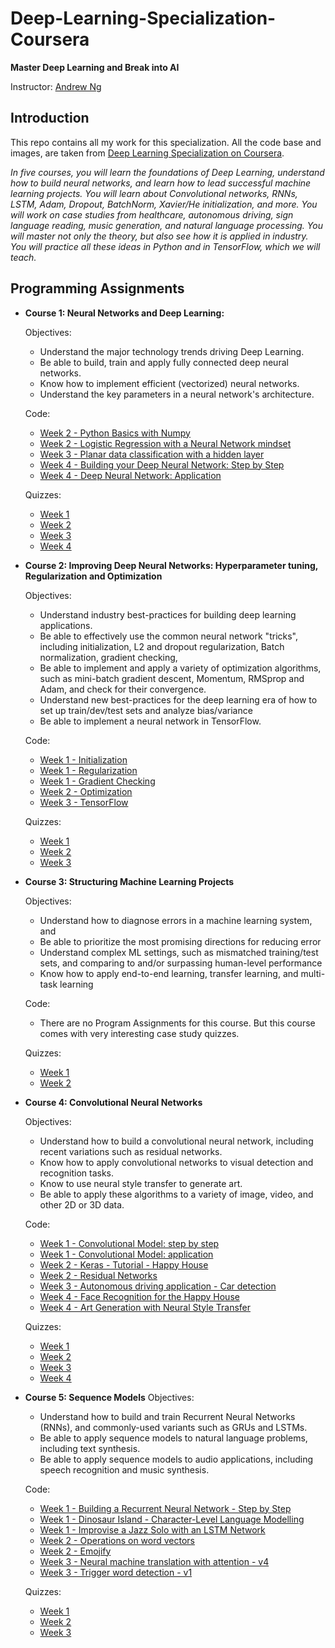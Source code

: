 # Deep-Learning-Specialization-Coursera

**Master Deep Learning and Break into AI**

Instructor: [Andrew Ng](http://www.andrewng.org/)

## Introduction

This repo contains all my work for this specialization. All the code base and images, are taken from [Deep Learning Specialization on Coursera](https://www.coursera.org/specializations/deep-learning).

*In five courses, you will learn the foundations of Deep Learning, understand how to build neural networks, and learn how to lead successful machine learning projects. You will learn about Convolutional networks, RNNs, LSTM, Adam, Dropout, BatchNorm, Xavier/He initialization, and more. You will work on case studies from healthcare, autonomous driving, sign language reading, music generation, and natural language processing. You will master not only the theory, but also see how it is applied in industry. You will practice all these ideas in Python and in TensorFlow, which we will teach.*

## Programming Assignments

- **Course 1: Neural Networks and Deep Learning:**

  Objectives:
  + Understand the major technology trends driving Deep Learning.
  + Be able to build, train and apply fully connected deep neural networks.
  + Know how to implement efficient (vectorized) neural networks.
  + Understand the key parameters in a neural network's architecture.

  Code:
  + [Week 2 - Python Basics with Numpy](https://github.com/daniel3489/Deep-Learning-Specialization-Coursera/blob/master/Course%201%20-%20Neural%20Networks%20and%20Deep%20Learning/Week%202/Python%20Basics%20with%20Numpy/Python_Basics_With_Numpy_v3a.ipynb)
  + [Week 2 - Logistic Regression with a Neural Network mindset](https://github.com/daniel3489/Deep-Learning-Specialization-Coursera/blob/master/Course%201%20-%20Neural%20Networks%20and%20Deep%20Learning/Week%202/Logistic%20Regression%20as%20a%20Neural%20Network/Logistic_Regression_with_a_Neural_Network_mindset_v6a.ipynb)
  + [Week 3 - Planar data classification with a hidden layer](https://github.com/daniel3489/Deep-Learning-Specialization-Coursera/blob/master/Course%201%20-%20Neural%20Networks%20and%20Deep%20Learning/Week%203/Planar%20data%20classification%20with%20one%20hidden%20layer/Planar_data_classification_with_onehidden_layer_v6c.ipynb)
  + [Week 4 - Building your Deep Neural Network: Step by Step](https://github.com/daniel3489/Deep-Learning-Specialization-Coursera/blob/master/Course%201%20-%20Neural%20Networks%20and%20Deep%20Learning/Week%204/Building%20your%20Deep%20Neural%20Network%20-%20Step%20by%20Step/Building_your_Deep_Neural_Network_Step_by_Step_v8a.ipynb)
  + [Week 4 - Deep Neural Network: Application](https://github.com/daniel3489/Deep-Learning-Specialization-Coursera/blob/master/Course%201%20-%20Neural%20Networks%20and%20Deep%20Learning/Week%204/Deep%20Neural%20Network%20Application_%20Image%20Classification/Deep%20Neural%20Network%20-%20Application%20v8.ipynb)

  Quizzes:
  + [Week 1](https://github.com/daniel3489/Deep-Learning-Specialization-Coursera/blob/master/Course%201%20-%20Neural%20Networks%20and%20Deep%20Learning/Week%201/week1%20quiz.md)
  + [Week 2](https://github.com/daniel3489/Deep-Learning-Specialization-Coursera/blob/master/Course%201%20-%20Neural%20Networks%20and%20Deep%20Learning/Week%202/week2%20quiz.md)
  + [Week 3](https://github.com/daniel3489/Deep-Learning-Specialization-Coursera/blob/master/Course%201%20-%20Neural%20Networks%20and%20Deep%20Learning/Week%203/week3%20quiz.md)
  + [Week 4](https://github.com/daniel3489/Deep-Learning-Specialization-Coursera/blob/master/Course%201%20-%20Neural%20Networks%20and%20Deep%20Learning/Week%204/week4%20quiz.md)
  
- **Course 2: Improving Deep Neural Networks: Hyperparameter tuning, Regularization and Optimization**

  Objectives:  
  + Understand industry best-practices for building deep learning applications.
  + Be able to effectively use the common neural network "tricks", including initialization, L2 and dropout regularization, Batch normalization, gradient checking,
  + Be able to implement and apply a variety of optimization algorithms, such as mini-batch gradient descent, Momentum, RMSprop and Adam, and check for their convergence.
  + Understand new best-practices for the deep learning era of how to set up train/dev/test sets and analyze bias/variance
  + Be able to implement a neural network in TensorFlow.

  Code:
  + [Week 1 - Initialization](https://github.com/daniel3489/Deep-Learning-Specialization-Coursera/blob/master/Course%202%20-%20Improving%20Deep%20Neural%20Networks%20Hyperparameter%20tuning%2C%20Regularization%20and%20Optimization/week1/Initialization/Initialization.ipynb)
  + [Week 1 - Regularization](https://github.com/daniel3489/Deep-Learning-Specialization-Coursera/blob/master/Course%202%20-%20Improving%20Deep%20Neural%20Networks%20Hyperparameter%20tuning%2C%20Regularization%20and%20Optimization/week1/Regularization/Regularization_v2a.ipynb)
  + [Week 1 - Gradient Checking](https://github.com/daniel3489/Deep-Learning-Specialization-Coursera/blob/master/Course%202%20-%20Improving%20Deep%20Neural%20Networks%20Hyperparameter%20tuning%2C%20Regularization%20and%20Optimization/week1/Gradient%20Checking/Gradient%20Checking%20v1.ipynb)
  + [Week 2 - Optimization](https://github.com/daniel3489/Deep-Learning-Specialization-Coursera/blob/master/Course%202%20-%20Improving%20Deep%20Neural%20Networks%20Hyperparameter%20tuning%2C%20Regularization%20and%20Optimization/week2/Optimization_methods_v1b.ipynb)
  + [Week 3 - TensorFlow](https://github.com/daniel3489/Deep-Learning-Specialization-Coursera/blob/master/Course%202%20-%20Improving%20Deep%20Neural%20Networks%20Hyperparameter%20tuning%2C%20Regularization%20and%20Optimization/week3/TensorFlow_Tutorial_v3b.ipynb)

  Quizzes:
  + [Week 1](https://github.com/daniel3489/Deep-Learning-Specialization-Coursera/blob/master/Course%202%20-%20Improving%20Deep%20Neural%20Networks%20Hyperparameter%20tuning%2C%20Regularization%20and%20Optimization/week1/week1%20quiz.md)
  + [Week 2](https://github.com/daniel3489/Deep-Learning-Specialization-Coursera/blob/master/Course%202%20-%20Improving%20Deep%20Neural%20Networks%20Hyperparameter%20tuning%2C%20Regularization%20and%20Optimization/week2/week2%20quiz.md)
  + [Week 3](https://github.com/daniel3489/Deep-Learning-Specialization-Coursera/blob/master/Course%202%20-%20Improving%20Deep%20Neural%20Networks%20Hyperparameter%20tuning%2C%20Regularization%20and%20Optimization/week3/week3%20quiz.md)
  
- **Course 3: Structuring Machine Learning Projects**

  Objectives:  
  + Understand how to diagnose errors in a machine learning system, and
  + Be able to prioritize the most promising directions for reducing error
  + Understand complex ML settings, such as mismatched training/test sets, and comparing to and/or surpassing human-level performance
  + Know how to apply end-to-end learning, transfer learning, and multi-task learning

  Code:
  + There are no Program Assignments for this course. But this course comes with very interesting case study quizzes.

  Quizzes:
  + [Week 1](https://github.com/daniel3489/Deep-Learning-Specialization-Coursera/blob/master/Course%203%20-%20Structuring%20Machine%20Learning%20Projects/week1%20quiz.md)
  + [Week 2](https://github.com/daniel3489/Deep-Learning-Specialization-Coursera/blob/master/Course%203%20-%20Structuring%20Machine%20Learning%20Projects/week2%20quiz.md)
  
- **Course 4: Convolutional Neural Networks**

  Objectives:  
  + Understand how to build a convolutional neural network, including recent variations such as residual networks.
  + Know how to apply convolutional networks to visual detection and recognition tasks.
  + Know to use neural style transfer to generate art.
  + Be able to apply these algorithms to a variety of image, video, and other 2D or 3D data.

  Code:
  + [Week 1 - Convolutional Model: step by step](https://github.com/daniel3489/Deep-Learning-Specialization-Coursera/blob/master/Course%204%20-%20Convolutional%20Neural%20Networks/week1/Convolution_model_Step_by_Step_v2a.ipynb)
  + [Week 1 - Convolutional Model: application](https://github.com/daniel3489/Deep-Learning-Specialization-Coursera/blob/master/Course%204%20-%20Convolutional%20Neural%20Networks/week1/Convolution_model_Application_v1a.ipynb)
  + [Week 2 - Keras - Tutorial - Happy House](https://github.com/daniel3489/Deep-Learning-Specialization-Coursera/blob/master/Course%204%20-%20Convolutional%20Neural%20Networks/week2/KerasTutorial/Keras_Tutorial_v2a.ipynb)
  + [Week 2 - Residual Networks](https://github.com/daniel3489/Deep-Learning-Specialization-Coursera/blob/master/Course%204%20-%20Convolutional%20Neural%20Networks/week2/ResNets/Residual_Networks_v2a.ipynb)
  + [Week 3 - Autonomous driving application - Car detection](https://github.com/daniel3489/Deep-Learning-Specialization-Coursera/blob/master/Course%204%20-%20Convolutional%20Neural%20Networks/week3/Car%20detection%20for%20Autonomous%20Driving/Autonomous_driving_application_Car_detection_v3a.ipynb)
  + [Week 4 - Face Recognition for the Happy House](https://github.com/daniel3489/Deep-Learning-Specialization-Coursera/blob/master/Course%204%20-%20Convolutional%20Neural%20Networks/week4/Face%20Recognition/Face_Recognition_v3a.ipynb)
  + [Week 4 - Art Generation with Neural Style Transfer](https://github.com/daniel3489/Deep-Learning-Specialization-Coursera/blob/master/Course%204%20-%20Convolutional%20Neural%20Networks/week4/Neural%20Style%20Transfer/Art_Generation_with_Neural_Style_Transfer_v3a.ipynb)

  Quizzes:
  + [Week 1](https://github.com/daniel3489/Deep-Learning-Specialization-Coursera/blob/master/Course%204%20-%20Convolutional%20Neural%20Networks/week1/week1%20quiz.md)
  + [Week 2](https://github.com/daniel3489/Deep-Learning-Specialization-Coursera/blob/master/Course%204%20-%20Convolutional%20Neural%20Networks/week2/week2%20quiz.md)
  + [Week 3](https://github.com/daniel3489/Deep-Learning-Specialization-Coursera/blob/master/Course%204%20-%20Convolutional%20Neural%20Networks/week3/week3%20quiz.md)
  + [Week 4](https://github.com/daniel3489/Deep-Learning-Specialization-Coursera/blob/master/Course%204%20-%20Convolutional%20Neural%20Networks/week4/week4%20quiz.md)
  
- **Course 5: Sequence Models**
  Objectives:
  + Understand how to build and train Recurrent Neural Networks (RNNs), and commonly-used variants such as GRUs and LSTMs.
  + Be able to apply sequence models to natural language problems, including text synthesis.
  + Be able to apply sequence models to audio applications, including speech recognition and music synthesis.

  Code:
  + [Week 1 - Building a Recurrent Neural Network - Step by Step](https://github.com/daniel3489/Deep-Learning-Specialization-Coursera/blob/master/Course%205%20-%20Sequence%20Models/Week%201/Building%20a%20Recurrent%20Neural%20Network%20-%20Step%20by%20Step/Building_a_Recurrent_Neural_Network_Step_by_Step_v3a.ipynb)
  + [Week 1 - Dinosaur Island - Character-Level Language Modelling](https://github.com/daniel3489/Deep-Learning-Specialization-Coursera/blob/master/Course%205%20-%20Sequence%20Models/Week%201/Dinosaur%20Island%20--%20Character-level%20language%20model/Dinosaurus_Island_Character_level_language_model_final_v3a.ipynb)
  + [Week 1 - Improvise a Jazz Solo with an LSTM Network](https://github.com/daniel3489/Deep-Learning-Specialization-Coursera/blob/master/Course%205%20-%20Sequence%20Models/Week%201/Jazz%20improvisation%20with%20LSTM/Improvise_a_Jazz_Solo_with_an_LSTM_Network_v3a.ipynb)
  + [Week 2 - Operations on word vectors](https://github.com/daniel3489/Deep-Learning-Specialization-Coursera/blob/master/Course%205%20-%20Sequence%20Models/Week%202/Word%20Vector%20Representation/Operations_on_word_vectors_v2a.ipynb)
  + [Week 2 - Emojify](https://github.com/daniel3489/Deep-Learning-Specialization-Coursera/blob/master/Course%205%20-%20Sequence%20Models/Week%202/Emojify/Emojify_v2a.ipynb)
  + [Week 3 - Neural machine translation with attention - v4](https://github.com/daniel3489/Deep-Learning-Specialization-Coursera/blob/master/Course%205%20-%20Sequence%20Models/Week%203/Machine%20Translation/Neural_machine_translation_with_attention_v4a.ipynb)
  + [Week 3 - Trigger word detection - v1](https://github.com/daniel3489/Deep-Learning-Specialization-Coursera/blob/master/Course%205%20-%20Sequence%20Models/Week%203/Trigger%20word%20detection/Trigger_word_detection_v1a.ipynb)

  Quizzes:
  + [Week 1](https://github.com/daniel3489/Deep-Learning-Specialization-Coursera/blob/master/Course%205%20-%20Sequence%20Models/Week%201/week1%20quiz.md)
  + [Week 2](https://github.com/daniel3489/Deep-Learning-Specialization-Coursera/blob/master/Course%205%20-%20Sequence%20Models/Week%202/week2%20quiz.md)
  + [Week 3](https://github.com/daniel3489/Deep-Learning-Specialization-Coursera/blob/master/Course%205%20-%20Sequence%20Models/Week%203/week3%20quiz.md)
